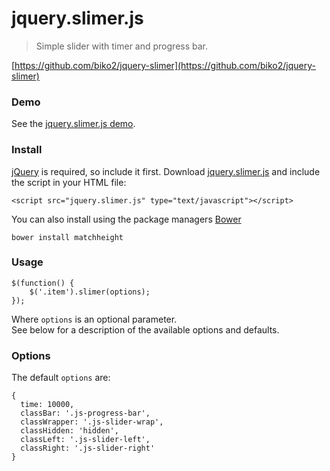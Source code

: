 # jquery.slimer.js #

> Simple slider with timer and progress bar.

[https://github.com/biko2/jquery-slimer](https://github.com/biko2/jquery-slimer)

### Demo

See the [jquery.slimer.js demo](https://github.com/biko2/jquery-slimer).


### Install

[jQuery](http://jquery.com/download/) is required, so include it first.
  Download [jquery.slimer.js](https://raw.githubusercontent.com/liabru/jquery-match-height/master/jquery.matchHeight.js) and include the script in your HTML file:

	<script src="jquery.slimer.js" type="text/javascript"></script>

You can also install using the package managers [Bower](http://bower.io/search/?q=matchHeight)

    bower install matchheight

### Usage

	$(function() {
		$('.item').slimer(options);
	});

Where `options` is an optional parameter.   
See below for a description of the available options and defaults.

### Options

The default `options` are:

    {
      time: 10000,
      classBar: '.js-progress-bar',
      classWrapper: '.js-slider-wrap',
      classHidden: 'hidden',
      classLeft: '.js-slider-left',
      classRight: '.js-slider-right'
    }
